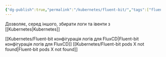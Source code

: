 ```yaml
---
{"dg-publish":true,"permalink":"/kubernetes/fluent-bit/","tags":["fluent-bit","monitoring","kubernetes","observability"]}
---
```


Дозволяє, серед іншого, збирати логи та івенти з [[Kubernetes\|Kubernetes]]


[[Kubernetes/Fluent-bit конфігурація логів для FluxCD\|Fluent-bit конфігурація логів для FluxCD]]
[[Kubernetes/Fluent-bit pods X not found\|Fluent-bit pods X not found]]